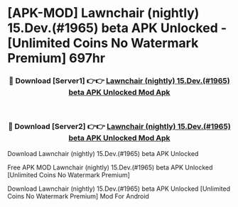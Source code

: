 # [APK-MOD] Lawnchair (nightly) 15.Dev.(#1965) beta APK Unlocked - [Unlimited Coins No Watermark Premium] 697hr



<div align="center">
<h3>🔴 Download [Server1] 👉👉 <a href="https://momento.my/?title=Lawnchair_(nightly)_15.Dev.(#1965)_beta_APK_Unlocked">Lawnchair (nightly) 15.Dev.(#1965) beta APK Unlocked Mod Apk</a></h3><br>

<h3>🔴 Download [Server2] 👉👉 <a href="https://momento.my/?title=Lawnchair_(nightly)_15.Dev.(#1965)_beta_APK_Unlocked">Lawnchair (nightly) 15.Dev.(#1965) beta APK Unlocked Mod Apk</a></h3>
</div>



Download Lawnchair (nightly) 15.Dev.(#1965) beta APK Unlocked 

Free APK MOD Lawnchair (nightly) 15.Dev.(#1965) beta APK Unlocked [Unlimited Coins No Watermark Premium]

Download Lawnchair (nightly) 15.Dev.(#1965) beta APK Unlocked [Unlimited Coins No Watermark Premium] Mod For Android
